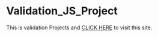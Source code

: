 # Validation_JS_Project

This is validation Projects and [CLICK HERE](https://suhel311.github.io/Validation_JS_Project/) to visit this site.
